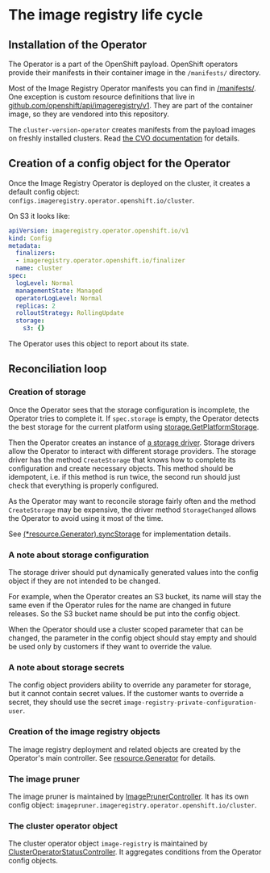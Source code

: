 # The image registry life cycle

## Installation of the Operator

The Operator is a part of the OpenShift payload. OpenShift operators provide their manifests in their container image in the `/manifests/` directory.

Most of the Image Registry Operator manifests you can find in [/manifests/](../manifests/). One exception is custom resource definitions that live in [github.com/openshift/api/imageregistry/v1](https://github.com/openshift/api/tree/master/imageregistry/v1). They are part of the container image, so they are vendored into this repository.

The `cluster-version-operator` creates manifests from the payload images on freshly installed clusters. Read [the CVO documentation](https://github.com/openshift/enhancements/tree/master/dev-guide/cluster-version-operator) for details.

## Creation of a config object for the Operator

Once the Image Registry Operator is deployed on the cluster, it creates a default config object: `configs.imageregistry.operator.openshift.io/cluster`.

On S3 it looks like:

```yaml
apiVersion: imageregistry.operator.openshift.io/v1
kind: Config
metadata:
  finalizers:
  - imageregistry.operator.openshift.io/finalizer
  name: cluster
spec:
  logLevel: Normal
  managementState: Managed
  operatorLogLevel: Normal
  replicas: 2
  rolloutStrategy: RollingUpdate
  storage:
    s3: {}
```

The Operator uses this object to report about its state.

## Reconciliation loop

### Creation of storage

Once the Operator sees that the storage configuration is incomplete, the Operator tries to complete it. If `spec.storage` is empty, the Operator detects the best storage for the current platform using [storage.GetPlatformStorage](https://pkg.go.dev/github.com/openshift/cluster-image-registry-operator/pkg/storage#GetPlatformStorage).

Then the Operator creates an instance of [a storage driver](https://pkg.go.dev/github.com/openshift/cluster-image-registry-operator/pkg/storage#Driver). Storage drivers allow the Operator to interact with different storage providers. The storage driver has the method `CreateStorage` that knows how to complete its configuration and create necessary objects. This method should be idempotent, i.e. if this method is run twice, the second run should just check that everything is properly configured.

As the Operator may want to reconcile storage fairly often and the method `CreateStorage` may be expensive, the driver method `StorageChanged` allows the Operator to avoid using it most of the time.

See [(*resource.Generator).syncStorage](../pkg/resource/generator.go) for implementation details.

### A note about storage configuration

The storage driver should put dynamically generated values into the config object if they are not intended to be changed.

For example, when the Operator creates an S3 bucket, its name will stay the same even if the Operator rules for the name are changed in future releases. So the S3 bucket name should be put into the config object.

When the Operator should use a cluster scoped parameter that can be changed, the parameter in the config object should stay empty and should be used only by customers if they want to override the value.

### A note about storage secrets

The config object providers ability to override any parameter for storage, but it cannot contain secret values. If the customer wants to override a secret, they should use the secret `image-registry-private-configuration-user`.

### Creation of the image registry objects

The image registry deployment and related objects are created by the Operator's main controller. See [resource.Generator](../pkg/resource/generator.go) for details.

### The image pruner

The image pruner is maintained by [ImagePrunerController](https://pkg.go.dev/github.com/openshift/cluster-image-registry-operator/pkg/operator#ImagePrunerController). It has its own config object: `imagepruner.imageregistry.operator.openshift.io/cluster`.

### The cluster operator object

The cluster operator object `image-registry` is maintained by [ClusterOperatorStatusController](https://pkg.go.dev/github.com/openshift/cluster-image-registry-operator/pkg/operator#ClusterOperatorStatusController). It aggregates conditions from the Operator config objects.
